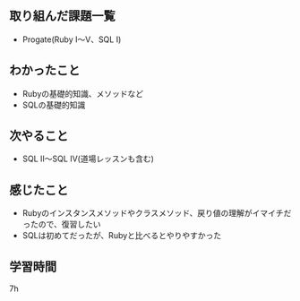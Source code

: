 ## 取り組んだ課題一覧
- Progate(Ruby Ⅰ～Ⅴ、SQL Ⅰ)
## わかったこと
- Rubyの基礎的知識、メソッドなど
- SQLの基礎的知識
## 次やること
- SQL Ⅱ～SQL Ⅳ(道場レッスンも含む)
## 感じたこと
- Rubyのインスタンスメソッドやクラスメソッド、戻り値の理解がイマイチだったので、復習したい
-  SQLは初めてだったが、Rubyと比べるとやりやすかった
## 学習時間
7h
